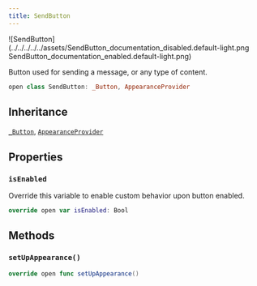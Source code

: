 ```yaml
---
title: SendButton
---
```

![SendButton](../../../../../assets/SendButton_documentation_disabled.default-light.png
SendButton_documentation_enabled.default-light.png)

Button used for sending a message, or any type of content.

``` swift
open class SendButton: _Button, AppearanceProvider 
```

## Inheritance

[`_Button`](../_button.md), [`AppearanceProvider`](../../utils/appearance-provider.md)

## Properties

### `isEnabled`

Override this variable to enable custom behavior upon button enabled.

``` swift
override open var isEnabled: Bool 
```

## Methods

### `setUpAppearance()`

``` swift
override open func setUpAppearance() 
```

